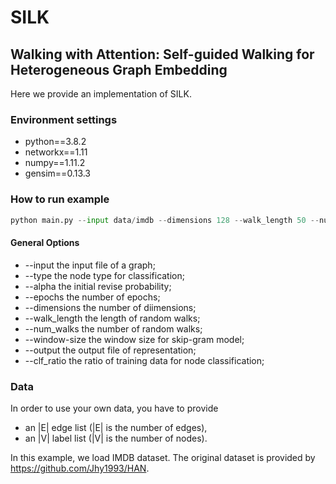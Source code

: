 # SILK
## Walking with Attention: Self-guided Walking for Heterogeneous Graph Embedding
Here we provide an implementation of SILK.
### Environment settings

- python==3.8.2
- networkx==1.11
- numpy==1.11.2
- gensim==0.13.3
### How to run example

```python
python main.py --input data/imdb --dimensions 128 --walk_length 50 --num_walks 10 --window-size 5 --alpha 0.5 --output movie_embeddings.txt
```
#### General Options

- --input the input file of a graph;
- --type the node type for classification;
- --alpha the initial revise probability;
- --epochs the number of epochs;
- --dimensions the number of diimensions;
- --walk_length the length of random walks;
- --num_walks the number of random walks;
- --window-size the window size for skip-gram model;
- --output the output file of representation;
- --clf_ratio the ratio of training data for node classification;
### Data
In order to use your own data, you have to provide

- an |E| edge list (|E| is the number of edges),
- an |V| label list (|V| is the number of nodes).

In this example, we load IMDB dataset. The original dataset is provided by https://github.com/Jhy1993/HAN.
